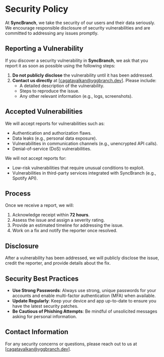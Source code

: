 
# Security Policy

At **SyncBranch**, we take the security of our users and their data seriously. We encourage responsible disclosure of security vulnerabilities and are committed to addressing any issues promptly.

## Reporting a Vulnerability

If you discover a security vulnerability in **SyncBranch**, we ask that you report it as soon as possible using the following steps:

1. **Do not publicly disclose** the vulnerability until it has been addressed.  
2. **Contact us directly** at [cagatayalkan@yggbranch.dev]. Please include:
   - A detailed description of the vulnerability.
   - Steps to reproduce the issue.
   - Any other relevant information (e.g., logs, screenshots).

## Accepted Vulnerabilities

We will accept reports for vulnerabilities such as:

- Authentication and authorization flaws.
- Data leaks (e.g., personal data exposure).
- Vulnerabilities in communication channels (e.g., unencrypted API calls).
- Denial-of-service (DoS) vulnerabilities.

We will not accept reports for:

- Low-risk vulnerabilities that require unusual conditions to exploit.
- Vulnerabilities in third-party services integrated with SyncBranch (e.g., Spotify API).

## Process

Once we receive a report, we will:

1. Acknowledge receipt within **72 hours**.
2. Assess the issue and assign a severity rating.
3. Provide an estimated timeline for addressing the issue.
4. Work on a fix and notify the reporter once resolved.

## Disclosure

After a vulnerability has been addressed, we will publicly disclose the issue, credit the reporter, and provide details about the fix.

## Security Best Practices

- **Use Strong Passwords**: Always use strong, unique passwords for your accounts and enable multi-factor authentication (MFA) when available.
- **Update Regularly**: Keep your device and app up-to-date to ensure you have the latest security patches.
- **Be Cautious of Phishing Attempts**: Be mindful of unsolicited messages asking for personal information.

## Contact Information

For any security concerns or questions, please reach out to us at [cagatayalkan@yggbranch.dev].
